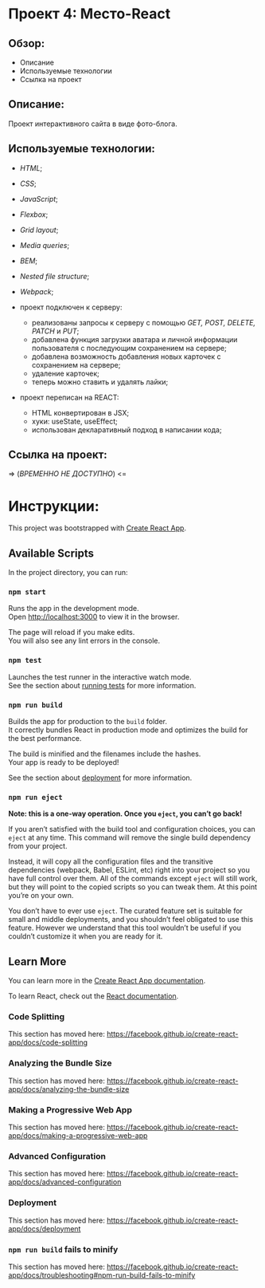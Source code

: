 # Проект 4: Место-React

## Обзор:
* Описание
* Используемые технологии
* Ссылка на проект

## Описание:

Проект интерактивного сайта в виде фото-блога.

## Используемые технологии:
- _HTML_;
- _CSS_;
- _JavaScript_;
- _Flexbox_;
- _Grid layout_;
- _Media queries_; 
- _BEM_;
- _Nested file structure_;
- _Webpack_;

- проект подключен к серверу:
  - реализованы запросы к серверу с помощью _GET, POST, DELETE, PATCH_ и _PUT_;
  - добавлена функция загрузки аватара и личной информации пользователя с последующим сохранением на сервере;
  - добавлена возможность добавления новых карточек с сохранением на сервере;
  - удаление карточек;
  - теперь можно ставить и удалять лайки;

- проект переписан на REACT:
  - HTML конвертирован в JSX;
  - хуки: useState, useEffect;
  - использован декларативный подход в написании кода;

## Ссылка на проект:

=> (*ВРЕМЕННО НЕ ДОСТУПНО*) <=

<!-- * [Ссылка на проектную работу "Место"](https://kkucher.github.io/mesto/) -->

# Инструкции:

This project was bootstrapped with [Create React App](https://github.com/facebook/create-react-app).

## Available Scripts

In the project directory, you can run:

### `npm start`

Runs the app in the development mode.<br />
Open [http://localhost:3000](http://localhost:3000) to view it in the browser.

The page will reload if you make edits.<br />
You will also see any lint errors in the console.

### `npm test`

Launches the test runner in the interactive watch mode.<br />
See the section about [running tests](https://facebook.github.io/create-react-app/docs/running-tests) for more information.

### `npm run build`

Builds the app for production to the `build` folder.<br />
It correctly bundles React in production mode and optimizes the build for the best performance.

The build is minified and the filenames include the hashes.<br />
Your app is ready to be deployed!

See the section about [deployment](https://facebook.github.io/create-react-app/docs/deployment) for more information.

### `npm run eject`

**Note: this is a one-way operation. Once you `eject`, you can’t go back!**

If you aren’t satisfied with the build tool and configuration choices, you can `eject` at any time. This command will remove the single build dependency from your project.

Instead, it will copy all the configuration files and the transitive dependencies (webpack, Babel, ESLint, etc) right into your project so you have full control over them. All of the commands except `eject` will still work, but they will point to the copied scripts so you can tweak them. At this point you’re on your own.

You don’t have to ever use `eject`. The curated feature set is suitable for small and middle deployments, and you shouldn’t feel obligated to use this feature. However we understand that this tool wouldn’t be useful if you couldn’t customize it when you are ready for it.

## Learn More

You can learn more in the [Create React App documentation](https://facebook.github.io/create-react-app/docs/getting-started).

To learn React, check out the [React documentation](https://reactjs.org/).

### Code Splitting

This section has moved here: https://facebook.github.io/create-react-app/docs/code-splitting

### Analyzing the Bundle Size

This section has moved here: https://facebook.github.io/create-react-app/docs/analyzing-the-bundle-size

### Making a Progressive Web App

This section has moved here: https://facebook.github.io/create-react-app/docs/making-a-progressive-web-app

### Advanced Configuration

This section has moved here: https://facebook.github.io/create-react-app/docs/advanced-configuration

### Deployment

This section has moved here: https://facebook.github.io/create-react-app/docs/deployment

### `npm run build` fails to minify

This section has moved here: https://facebook.github.io/create-react-app/docs/troubleshooting#npm-run-build-fails-to-minify
